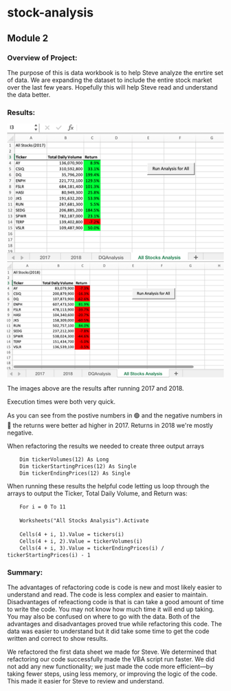 # stock-analysis
## Module 2

### Overview of Project:
The purpose of this is data workbook is to help Steve analyze the enrtire set of data. We are expanding the dataset to include the entire stock market over the last few years. Hopefully this will help Steve read and understand the data better.

### Results:
![myTest](https://github.com/nfreeman19/stock-analysis/blob/main/resources/2017.png) 
![myTest](https://github.com/nfreeman19/stock-analysis/blob/main/resources/2018.png)

The images above are the results after running 2017 and 2018.

Execution times were both very quick. 

As you can see from the postive numbers in 🟢 and the negative numbers in 🔴 the returns were better ad higher in 2017. Returns in 2018 we're mostly negative.

When refactoring the results we needed to create three output arrays
     
        Dim tickerVolumes(12) As Long
        Dim tickerStartingPrices(12) As Single
        Dim tickerEndingPrices(12) As Single
        
When running these results the helpful code letting us loop through the arrays to output the Ticker, Total Daily Volume, and Return was:

        For i = 0 To 11
        
        Worksheets("All Stocks Analysis").Activate
    
        Cells(4 + i, 1).Value = tickers(i)
        Cells(4 + i, 2).Value = tickerVolumes(i)
        Cells(4 + i, 3).Value = tickerEndingPrices(i) / tickerStartingPrices(i) - 1


### Summary:
The advantages of refactoring code is code is new and most likely easier to understand and read. The code is less complex and easier to maintain. 
Disadvantages of refeactiong code is that is can take a good amount of time to write the code. You may not know how much time it will end up taking. You may also be confused on where to go with the data. Both of the advantages and disadvantages proved true while refactoring this code. The data was easier to understand but it did take some time to get the code written and correct to show results.

We refactored the first data sheet we made for Steve. We determined that refactoring our code successfully made the VBA script run faster. We did not add any new functionality; we just made the code more efficient—by taking fewer steps, using less memory, or improving the logic of the code. This made it easier for Steve to review and understand.
